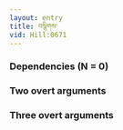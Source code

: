 ```yaml
---
layout: entry
title: བསྙིགས་
vid: Hill:0671
---
```

### Dependencies (N = 0)


### Two overt arguments


### Three overt arguments
